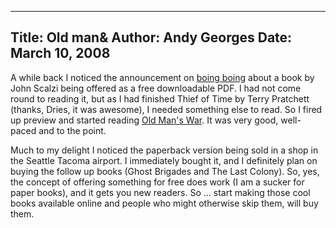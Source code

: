 -----
Title:  Old man&
Author: Andy Georges
Date: March 10, 2008
-----







A while back I noticed the announcement on [boing
boing](http://www.boingboing.net/2008/02/19/scalzis-old-mans-war.html)
about a book by John Scalzi being offered as a free downloadable PDF. I
had not come round to reading it, but as I had finished Thief of Time by
Terry Pratchett (thanks, Dries, it was awesome), I needed something else
to read. So I fired up preview and started reading [Old Man's
War](http://en.wikipedia.org/wiki/Old_Man's_War). It was very good,
well-paced and to the point.


Much to my delight I noticed the paperback version being sold in a shop
in the Seattle Tacoma airport. I immediately bought it, and I definitely
plan on buying the follow up books (Ghost Brigades and The Last Colony).
So, yes, the concept of offering something for free does work (I am a
sucker for paper books), and it gets you new readers. So ... start
making those cool books available online and people who might otherwise
skip them, will buy them.




